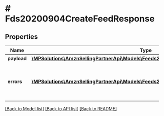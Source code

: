 # # Fds20200904CreateFeedResponse

## Properties

Name | Type | Description | Notes
------------ | ------------- | ------------- | -------------
**payload** | [**\MPSolutions\AmznSellingPartnerApi\Models\Feeds20200904\Fds20200904CreateFeedResult**](Fds20200904CreateFeedResult.md) |  | [optional]
**errors** | [**\MPSolutions\AmznSellingPartnerApi\Models\Feeds20200904\Fds20200904Error[]**](Fds20200904Error.md) | A list of error responses returned when a request is unsuccessful. | [optional]

[[Back to Model list]](../../README.md#models) [[Back to API list]](../../README.md#endpoints) [[Back to README]](../../README.md)
